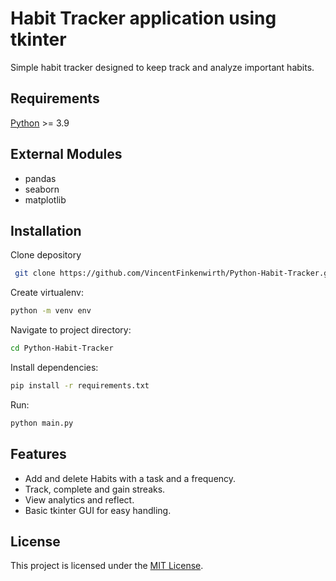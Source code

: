 # Habit Tracker application using tkinter

Simple habit tracker designed to keep track and analyze important habits.

## Requirements
[Python](https://www.python.org/) >= 3.9

## External Modules
- pandas
- seaborn
- matplotlib

## Installation
Clone depository
```bash
 git clone https://github.com/VincentFinkenwirth/Python-Habit-Tracker.git
```
Create virtualenv:
```bash
python -m venv env
```
Navigate to project directory:
```bash
cd Python-Habit-Tracker
```
Install dependencies:
```bash
pip install -r requirements.txt
```

Run:
```bash
python main.py
```

## Features

- Add and delete Habits with a task and a frequency.
- Track, complete and gain streaks.
- View analytics and reflect.
- Basic tkinter GUI for easy handling.

## License

This project is licensed under the [MIT License](LICENSE).